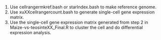 1. Use cellrangermkref.bash or starIndex.bash to make reference genome.
2. Use xuXXcellrangercount.bash to generate single-cell gene expression matrix.
3. Use the single-cell gene expression matrix generated from step 2 in Maize-vs-teosinteXX_Final.R to cluster the cell and do differential expression analysis. 

